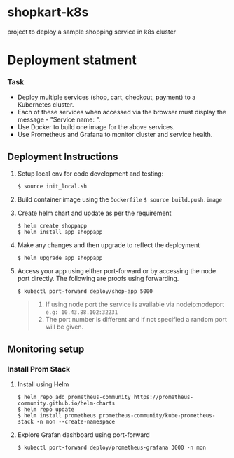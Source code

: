 # shopkart-k8s
project to deploy a sample shopping service in k8s cluster

# Deployment statment

### Task

* Deploy multiple services (shop, cart, checkout, payment) to a Kubernetes cluster.
* Each of these services when accessed via the browser must display the message - "Service name: <service-name>".
* Use Docker to build one image for the above services.
* Use Prometheus and Grafana to monitor cluster and service health.

## Deployment Instructions

1. Setup local env for code development and testing:

   `$ source init_local.sh`

2. Build container image using the `Dockerfile`
    `$ source build.push.image`

3. Create helm chart and update as per the requirement
    ```
    $ helm create shoppapp
    $ helm install app shoppapp
    ```
4. Make any changes and then upgrade to reflect the deployment
    ```
    $ helm upgrade app shoppapp
    ```
5. Access your app using either port-forward or by accessing the node port directly. The following are proofs using forwarding.

    ```
    $ kubectl port-forward deploy/shop-app 5000
    ```
    > 1. If using node port the service is available via nodeip:nodeport
    > `e.g: 10.43.88.102:32231` 
    > 2. The port number is different and if not specified a random port will be given.

## Monitoring setup
### Install Prom Stack
1. Install using Helm
    ```
    $ helm repo add prometheus-community https://prometheus-community.github.io/helm-charts
    $ helm repo update
    $ helm install prometheus prometheus-community/kube-prometheus-stack -n mon --create-namespace 
    ```
2. Explore Grafan dashboard using port-forward
    ```
    $ kubectl port-forward deploy/prometheus-grafana 3000 -n mon
    ```